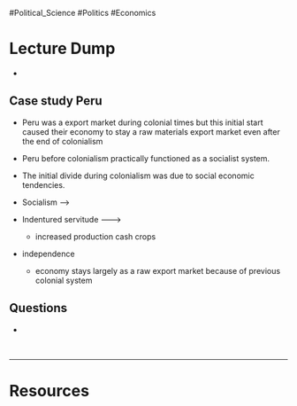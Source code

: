 #Political_Science #Politics #Economics
# Lecture Dump 
- 



## Case study Peru
- Peru was a export market during colonial times but this initial start caused their economy to stay a raw materials export market even after the end of colonialism
- Peru before colonialism practically functioned as a socialist system.
- The initial divide during colonialism was due to social economic tendencies.

- Socialism --> 
- Indentured servitude --->
	- increased production cash crops
- independence 
	- economy stays largely as a raw export market because of previous colonial system    


## Questions
- 



 &emsp;

---
# Resources 